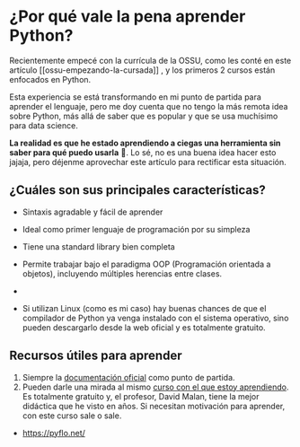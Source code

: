 # ¿Por qué vale la pena aprender Python?

Recientemente empecé con la currícula de la OSSU, como les conté en este artículo [[ossu-empezando-la-cursada]] , y los primeros 2 cursos están enfocados en Python.  

Esta experiencia se está transformando en mi punto de partida para aprender el lenguaje, pero me doy cuenta que no tengo la más remota idea sobre Python, más allá de saber que es popular y que se usa muchísimo para data science.  

**La realidad es que he estado aprendiendo a ciegas una herramienta sin saber para qué puedo usarla** 🫠. Lo sé, no es una buena idea hacer esto jajaja, pero déjenme aprovechar este artículo para rectificar esta situación.  

## ¿Cuáles son sus principales características?

- Sintaxis agradable y fácil de aprender 
- Ideal como primer lenguaje de programación por su simpleza  
- Tiene una standard library bien completa 
- Permite trabajar bajo el paradigma OOP (Programación orientada a objetos), incluyendo múltiples herencias entre clases. 
- 

- Si utilizan Linux (como es mi caso) hay buenas chances de que el compilador de Python ya venga instalado con el sistema operativo, sino pueden descargarlo desde la web oficial y es totalmente gratuito.  


## Recursos útiles para aprender

1. Siempre la [documentación oficial]( https://wiki.python.org/moin/BeginnersGuide) como punto de partida.  
2. Pueden darle una mirada al mismo [curso con el que estoy aprendiendo](https://cs50.harvard.edu/python/2022/). Es totalmente gratuito y, el profesor, David Malan, tiene la mejor didáctica que he visto en años. Si necesitan motivación para aprender, con este curso sale o sale. 
- https://pyflo.net/
